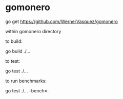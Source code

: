 # gomonero

go get https://github.com/WernerVasquez/gomonero

within gomonero directory


to build:

go build ./...


to test:

go test ./...


to run benchmarks:

go test ./... -bench=.
